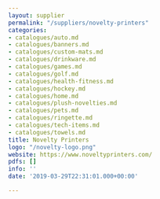 ```yaml
---
layout: supplier
permalink: "/suppliers/novelty-printers"
categories:
- catalogues/auto.md
- catalogues/banners.md
- catalogues/custom-mats.md
- catalogues/drinkware.md
- catalogues/games.md
- catalogues/golf.md
- catalogues/health-fitness.md
- catalogues/hockey.md
- catalogues/home.md
- catalogues/plush-novelties.md
- catalogues/pets.md
- catalogues/ringette.md
- catalogues/tech-items.md
- catalogues/towels.md
title: Novelty Printers
logo: "/novelty-logo.png"
website: https://www.noveltyprinters.com/
pdfs: []
info: ''
date: '2019-03-29T22:31:01.000+00:00'

---
```

